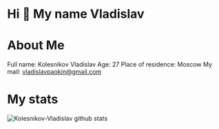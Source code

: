 # Hi :wave: My name Vladislav
# About Me
Full name: Kolesnikov Vladislav
Age: 27
Place of residence: Moscow
My mail: vladislavpaokin@gmail.com


# My stats
![Kolesnikov-Vladislav github stats](https://github-readme-stats.vercel.app/api?username=Kolesnikov-Vladislav&show_icons=true&theme=radical)
